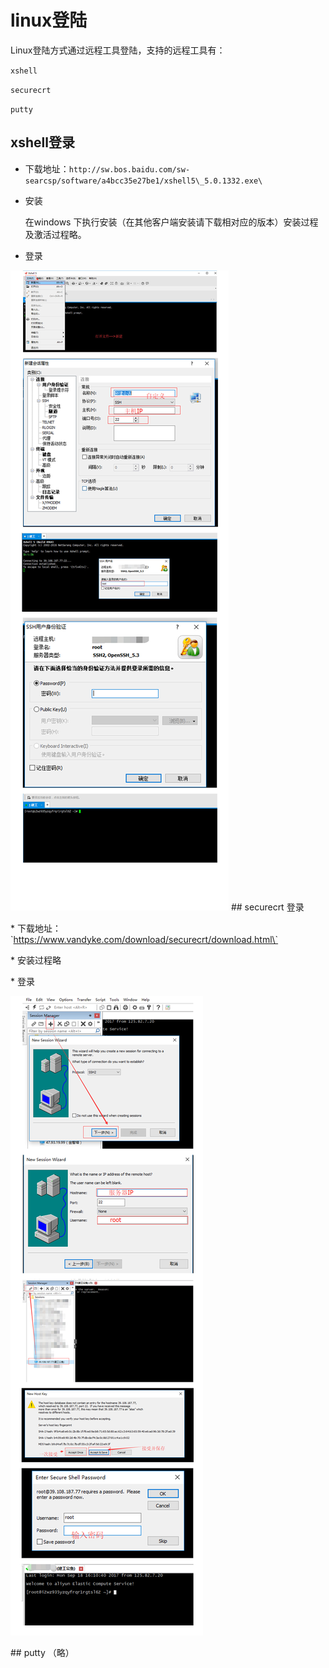 # linux登陆

Linux登陆方式通过远程工具登陆，支持的远程工具有：

`xshell`

`securecrt`

`putty`

## xshell登录

* 下载地址：`http://sw.bos.baidu.com/sw-searcsp/software/a4bcc35e27be1/xshell5\_5.0.1332.exe\`
* 安装

  在windows 下执行安装（在其他客户端安装请下载相对应的版本）安装过程及激活过程略。

* 登录

![](/assets/xshell.jpg) \#\#  securecrt 登录   



\* 下载地址：\`https://www.vandyke.com/download/securecrt/download.html\`

\* 安装过程略

\* 登录

![](/assets/scrt.jpg)

\#\# putty （略）




